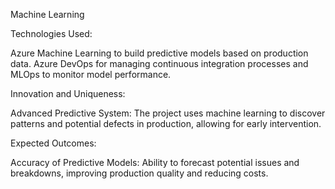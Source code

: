  Machine Learning

 Technologies Used:
 
Azure Machine Learning to build predictive models based on production data.
Azure DevOps for managing continuous integration processes and MLOps to monitor model performance.

Innovation and Uniqueness:

Advanced Predictive System: The project uses machine learning to discover patterns and potential defects in production, allowing for early intervention.

Expected Outcomes:

Accuracy of Predictive Models: Ability to forecast potential issues and breakdowns, improving production quality and reducing costs.

